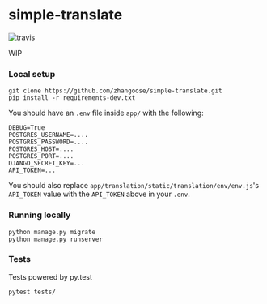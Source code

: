 simple-translate
====
![travis](https://travis-ci.org/zhangoose/simple-translate.svg?branch=master)

WIP

### Local setup

```
git clone https://github.com/zhangoose/simple-translate.git
pip install -r requirements-dev.txt
```

You should have an `.env` file inside `app/` with the following:

```
DEBUG=True
POSTGRES_USERNAME=....
POSTGRES_PASSWORD=....
POSTGRES_HOST=....
POSTGRES_PORT=....
DJANGO_SECRET_KEY=...
API_TOKEN=...
```

You should also replace `app/translation/static/translation/env/env.js`'s `API_TOKEN` value with the `API_TOKEN` above in your `.env`.

### Running locally

```
python manage.py migrate
python manage.py runserver
```

### Tests

Tests powered by py.test

```
pytest tests/
```

